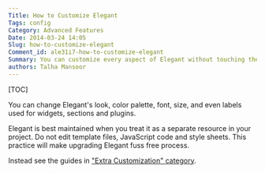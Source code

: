 ```yaml
---
Title: How to Customize Elegant
Tags: config
Category: Advanced Features
Date: 2014-03-24 14:05
Slug: how-to-customize-elegant
Comment_id: ale31i7-how-to-customize-elegant
Summary: You can customize every aspect of Elegant without touching the source code
authors: Talha Mansoor
---
```


[TOC]

You can change Elegant's look, color palette, font, size, and even labels used
for widgets, sections and plugins.

Elegant is best maintained when you treat it as a separate resource in your
project. Do not edit template files, JavaScript code and style sheets. This
practice will make upgrading Elegant fuss free process.

Instead see the guides in ["Extra Customization" category](categories.html#extra-customization-ref).

